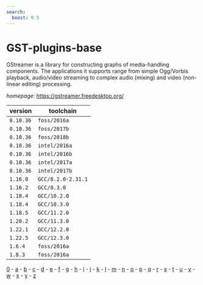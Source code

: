 ```yaml
---
search:
  boost: 0.5
---
```

# GST-plugins-base

GStreamer is a library for constructing graphs of media-handling  components. The applications it supports range from simple  Ogg/Vorbis playback, audio/video streaming to complex audio  (mixing) and video (non-linear editing) processing.

*homepage*: <https://gstreamer.freedesktop.org/>

version | toolchain
--------|----------
``0.10.36`` | ``foss/2016a``
``0.10.36`` | ``foss/2017b``
``0.10.36`` | ``foss/2018b``
``0.10.36`` | ``intel/2016a``
``0.10.36`` | ``intel/2016b``
``0.10.36`` | ``intel/2017a``
``0.10.36`` | ``intel/2017b``
``1.16.0`` | ``GCC/8.2.0-2.31.1``
``1.16.2`` | ``GCC/8.3.0``
``1.18.4`` | ``GCC/10.2.0``
``1.18.4`` | ``GCC/10.3.0``
``1.18.5`` | ``GCC/11.2.0``
``1.20.2`` | ``GCC/11.3.0``
``1.22.1`` | ``GCC/12.2.0``
``1.22.5`` | ``GCC/12.3.0``
``1.6.4`` | ``foss/2016a``
``1.8.3`` | ``foss/2016a``

[0](../0/index.md) - [a](../a/index.md) - [b](../b/index.md) - [c](../c/index.md) - [d](../d/index.md) - [e](../e/index.md) - [f](../f/index.md) - [g](../g/index.md) - [h](../h/index.md) - [i](../i/index.md) - [j](../j/index.md) - [k](../k/index.md) - [l](../l/index.md) - [m](../m/index.md) - [n](../n/index.md) - [o](../o/index.md) - [p](../p/index.md) - [q](../q/index.md) - [r](../r/index.md) - [s](../s/index.md) - [t](../t/index.md) - [u](../u/index.md) - [v](../v/index.md) - [w](../w/index.md) - [x](../x/index.md) - [y](../y/index.md) - [z](../z/index.md)


